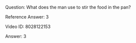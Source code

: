 Question: What does the man use to stir the food in the pan?

Reference Answer: 3

Video ID: 8028122153

Answer: 3

